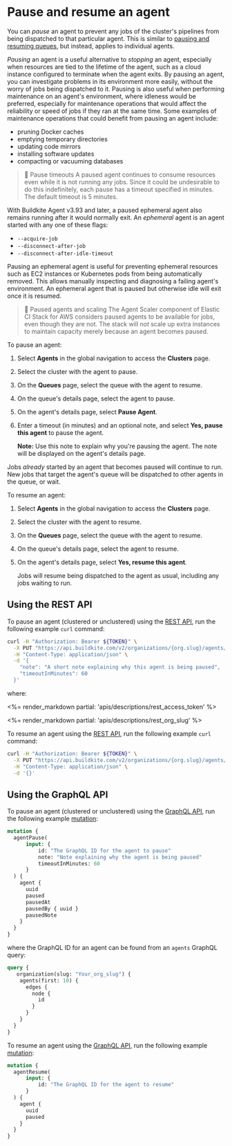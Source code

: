 # Pause and resume an agent

You can _pause_ an agent to prevent any jobs of the cluster's pipelines from being dispatched to that particular agent. This is similar to [pausing and resuming queues](/docs/pipelines/clusters/manage-queues#pause-and-resume-a-queue), but instead, applies to individual agents.

_Pausing_ an agent is a useful alternative to _stopping_ an agent, especially when resources are tied to the lifetime of the agent, such as a cloud instance configured to terminate when the agent exits. By pausing an agent, you can investigate problems in its environment more easily, without the worry of jobs being dispatched to it. Pausing is also useful when performing maintenance on an agent's environment, where idleness would be preferred, especially for maintenance operations that would affect the reliability or speed of jobs if they ran at the same time. Some examples of maintenance operations that could benefit from pausing an agent include:

- pruning Docker caches
- emptying temporary directories
- updating code mirrors
- installing software updates
- compacting or vacuuming databases

> 📘 Pause timeouts
> A paused agent continues to consume resources even while it is not running any jobs. Since it could be undesirable to do this indefinitely, each pause has a timeout specified in minutes. The default timeout is 5 minutes.

With Buildkite Agent v3.93 and later, a paused ephemeral agent also remains running after it would normally exit. An _ephemeral_ agent is an agent started with any one of these flags:

- `--acquire-job`
- `--disconnect-after-job`
- `--disconnect-after-idle-timeout`

Pausing an ephemeral agent is useful for preventing ephemeral resources such as EC2 instances or Kubernetes pods from being automatically removed. This allows manually inspecting and diagnosing a failing agent's environment. An ephemeral agent that is paused but otherwise idle will exit once it is resumed.

> 📘 Paused agents and scaling
> The Agent Scaler component of Elastic CI Stack for AWS considers paused agents to be available for jobs, even though they are not. The stack will _not_ scale up extra instances to maintain capacity merely because an agent becomes paused.

To pause an agent:

1. Select **Agents** in the global navigation to access the **Clusters** page.
1. Select the cluster with the agent to pause.
1. On the **Queues** page, select the queue with the agent to resume.
1. On the queue's details page, select the agent to pause.
1. On the agent's details page, select **Pause Agent**.
1. Enter a timeout (in minutes) and an optional note, and select **Yes, pause
   this agent** to pause the agent.

    **Note:** Use this note to explain why you're pausing the agent. The note
    will be displayed on the agent's details page.

Jobs _already_ started by an agent that becomes paused will continue to run. New jobs that target the agent's queue will be dispatched to other agents in the queue, or wait.

To resume an agent:

1. Select **Agents** in the global navigation to access the **Clusters** page.
1. Select the cluster with the agent to resume.
1. On the **Queues** page, select the queue with the agent to resume.
1. On the queue's details page, select the agent to resume.
1. On the agent's details page, select **Yes, resume this agent**.

    Jobs will resume being dispatched to the agent as usual, including any jobs waiting to run.

## Using the REST API

To pause an agent (clustered or unclustered) using the [REST API](/docs/apis/rest-api), run the following example `curl` command:

```bash
curl -H "Authorization: Bearer ${TOKEN}" \
  -X PUT "https://api.buildkite.com/v2/organizations/{org.slug}/agents/{id}/pause" \
  -H "Content-Type: application/json" \
  -d '{
    "note": "A short note explaining why this agent is being paused",
    "timeoutInMinutes": 60
  }'
```

where:

<%= render_markdown partial: 'apis/descriptions/rest_access_token' %>

<%= render_markdown partial: 'apis/descriptions/rest_org_slug' %>

To resume an agent using the [REST API](/docs/apis/rest-api), run the following example `curl` command:

```bash
curl -H "Authorization: Bearer ${TOKEN}" \
  -X PUT "https://api.buildkite.com/v2/organizations/{org.slug}/agents/{id}/resume" \
  -H "Content-Type: application/json" \
  -d '{}'
```

## Using the GraphQL API

To pause an agent (clustered or unclustered) using the [GraphQL API](/docs/apis/graphql-api), run the following example [mutation](/docs/apis/graphql/schemas/mutation/agentpause):

```graphql
mutation {
  agentPause(
      input: {
          id: "The GraphQL ID for the agent to pause"
          note: "Note explaining why the agent is being paused"
          timeoutInMinutes: 60
      }
  ) {
    agent {
      uuid
      paused
      pausedAt
      pausedBy { uuid }
      pausedNote
    }
  }
}
```

where the GraphQL ID for an agent can be found from an `agents` GraphQL query:

```graphql
query {
   organization(slug: "Your_org_slug") {
    agents(first: 10) {
      edges {
        node {
          id
        }
      }
    }
  }
}
```

To resume an agent using the [GraphQL API](/docs/apis/graphql-api), run the following example [mutation](/docs/apis/graphql/schemas/mutation/agentresume):

```graphql
mutation {
  agentResume(
      input: {
          id: "The GraphQL ID for the agent to resume"
      }
  ) {
    agent {
      uuid
      paused
    }
  }
}
```
